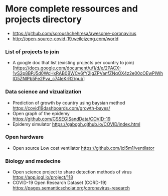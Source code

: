 
# More complete ressources and projects directory 

* https://github.com/soroushchehresa/awesome-coronavirus
* http://open-source-covid-19.weileizeng.com/world


### List of projects to join 

* A google doc that list (existing projects per country to join)[https://docs.google.com/document/u/1/d/e/2PACX-1vS2p8BPJ5d0WcHxRAB0BWCv6fY2lgZPVanfZNqOX4z2e00cOEwPIWhlO5ZNlPb5Fe2Pva_c74leKrR2/pub]

### Data science  and vizualization
 
* Prediction of growth by country using baysian method https://covid19dashboards.com/growth-bayes/ 
* Open graph of the epidemy https://github.com/CSSEGISandData/COVID-19
* Epidemy simulator https://gabgoh.github.io/COVID/index.html


### Open hardware 

* Open source Low cost ventilator https://github.com/jcl5m1/ventilator


### Biology and medecine 

* Open science project to share detection methods of virus	https://app.jogl.io/project/118
* COVID-19 Open Research Dataset (CORD-19)	https://pages.semanticscholar.org/coronavirus-research

